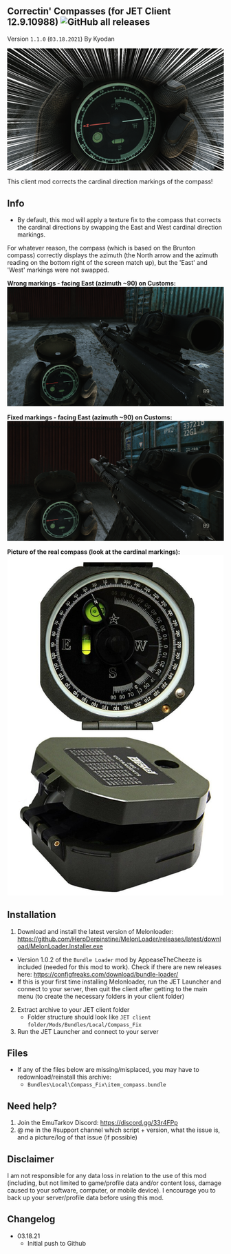 Correctin' Compasses (for JET Client 12.9.10988) ![GitHub all releases](https://img.shields.io/github/downloads/KyodanCFG/CorrectinCompasses/total?color=green&label=Downloads&style=flat-square) 
----------------
Version `1.1.0` (`03.18.2021`)
By Kyodan

![Screenshot](cover.png)

This client mod corrects the cardinal direction markings of the compass!
                                                                                   
## Info

- By default, this mod will apply a texture fix to the compass that corrects the cardinal directions by swapping the East and West cardinal direction markings.

For whatever reason, the compass (which is based on the Brunton compass) correctly displays the azimuth (the North arrow and the azimuth reading on the bottom right of the screen match up), but the 'East' and 'West' markings were not swapped. 

**Wrong markings - facing East (azimuth ~90) on Customs:**
![Screenshot](wrong_markings.png) 

**Fixed markings - facing East (azimuth ~90) on Customs:**
![Screenshot](right_markings.png)

**Picture of the real compass (look at the cardinal markings):**
![Screenshot](actual.png)

## Installation

1. Download and install the latest version of Melonloader: https://github.com/HerpDerpinstine/MelonLoader/releases/latest/download/MelonLoader.Installer.exe
  * Version 1.0.2 of the `Bundle Loader` mod by AppeaseTheCheeze is included (needed for this mod to work). Check if there are new releases here: https://configfreaks.com/download/bundle-loader/
  * If this is your first time installing Melonloader, run the JET Launcher and connect to your server, then quit the client after getting to the main menu (to create the necessary folders in your client folder)
2. Extract archive to your JET client folder
    * Folder structure should look like `JET client folder/Mods/Bundles/Local/Compass_Fix`
3. Run the JET Launcher and connect to your server

## Files

- If any of the files below are missing/misplaced, you may have to redownload/reinstall this archive:
    * `Bundles\Local\Compass_Fix\item_compass.bundle`

## Need help?

1. Join the EmuTarkov Discord: https://discord.gg/33r4FPp
2. @ me in the #support channel which script + version, what the issue is, and a picture/log of that issue (if possible)

## Disclaimer

I am not responsible for any data loss in relation to the use of this mod (including, but not limited to game/profile data and/or content loss, damage caused to your software, computer, or mobile device). I encourage you to back up your server/profile data before using this mod.

## Changelog

- 03.18.21
    * Initial push to Github
